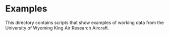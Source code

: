 Examples
========

This directory contains scripts that show examples of working data from the University of Wyoming King Air Research Aircraft.
